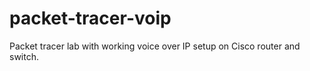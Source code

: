 # packet-tracer-voip
Packet tracer lab with working voice over IP setup on Cisco router and switch.
